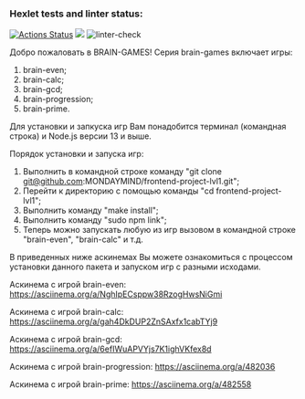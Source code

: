 ### Hexlet tests and linter status:
[![Actions Status](https://github.com/MONDAYMIND/frontend-project-lvl1/workflows/hexlet-check/badge.svg)](https://github.com/MONDAYMIND/frontend-project-lvl1/actions)
<a href="https://codeclimate.com/github/codeclimate/codeclimate/maintainability"><img src="https://api.codeclimate.com/v1/badges/a99a88d28ad37a79dbf6/maintainability" /></a>
![linter-check](https://github.com/MONDAYMIND/frontend-project-lvl1/actions/workflows/linter-check.yml/badge.svg)

Добро пожаловать в BRAIN-GAMES!
Серия brain-games включает игры:
1. brain-even;
2. brain-calc;
3. brain-gcd;
4. brain-progression;
5. brain-prime.

Для установки и запкуска игр Вам понадобится терминал (командная строка) и Node.js версии 13 и выше.

Порядок установки и запуска игр:
1. Выполнить в командной строке команду "git clone git@github.com:MONDAYMIND/frontend-project-lvl1.git";
2. Перейти к директорию с помощью команды "cd frontend-project-lvl1";
3. Выполнить команду "make install";
4. Выполнить команду "sudo npm link";
5. Теперь можно запускать любую из игр вызовом в командной строке "brain-even", "brain-calc" и т.д.

В приведенных ниже аскинемах Вы можете ознакомиться с процессом установки данного пакета и запуском игр с разными исходами.

Аскинема с игрой brain-even:
https://asciinema.org/a/NghIpECsppw38RzogHwsNiGmi

Аскинема с игрой brain-calc:
https://asciinema.org/a/gah4DkDUP2ZnSAxfx1cabTYj9

Аскинема с игрой brain-gcd:
https://asciinema.org/a/6efIWuAPVYjs7K1ighVKfex8d

Аскинема с игрой brain-progression:
https://asciinema.org/a/482036

Аскинема с игрой brain-prime:
https://asciinema.org/a/482558

